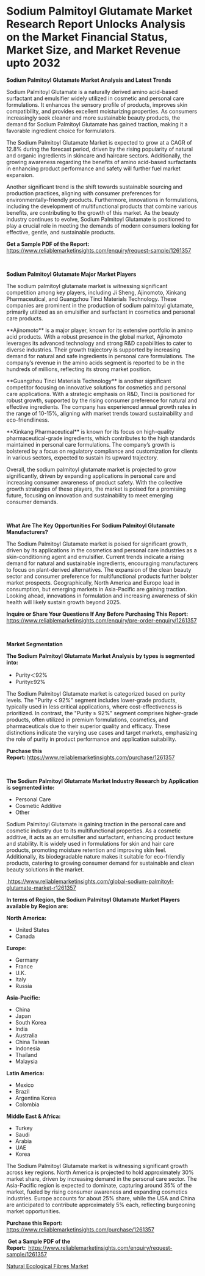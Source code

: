 <p><h1>Sodium Palmitoyl Glutamate Market Research Report Unlocks Analysis on the Market Financial Status, Market Size, and Market Revenue upto 2032</h1></p><p><strong>Sodium Palmitoyl Glutamate Market Analysis and Latest Trends</strong></p>
<p><p>Sodium Palmitoyl Glutamate is a naturally derived amino acid-based surfactant and emulsifier widely utilized in cosmetic and personal care formulations. It enhances the sensory profile of products, improves skin compatibility, and provides excellent moisturizing properties. As consumers increasingly seek cleaner and more sustainable beauty products, the demand for Sodium Palmitoyl Glutamate has gained traction, making it a favorable ingredient choice for formulators.</p><p>The Sodium Palmitoyl Glutamate Market is expected to grow at a CAGR of 12.8% during the forecast period, driven by the rising popularity of natural and organic ingredients in skincare and haircare sectors. Additionally, the growing awareness regarding the benefits of amino acid-based surfactants in enhancing product performance and safety will further fuel market expansion.</p><p>Another significant trend is the shift towards sustainable sourcing and production practices, aligning with consumer preferences for environmentally-friendly products. Furthermore, innovations in formulations, including the development of multifunctional products that combine various benefits, are contributing to the growth of this market. As the beauty industry continues to evolve, Sodium Palmitoyl Glutamate is positioned to play a crucial role in meeting the demands of modern consumers looking for effective, gentle, and sustainable products.</p></p>
<p><strong>Get a Sample PDF of the Report:&nbsp;</strong> <a href="https://www.reliablemarketinsights.com/enquiry/request-sample/1261357?utm_campaign=2185&utm_medium=2&utm_source=Github&utm_content=ia&utm_term=03042025&utm_id=sodium-palmitoyl-glutamate">https://www.reliablemarketinsights.com/enquiry/request-sample/1261357</a></p>
<p>&nbsp;</p>
<p><strong>Sodium Palmitoyl Glutamate Major Market Players</strong></p>
<p><p>The sodium palmitoyl glutamate market is witnessing significant competition among key players, including Ji Sheng, Ajinomoto, Xinkang Pharmaceutical, and Guangzhou Tinci Materials Technology. These companies are prominent in the production of sodium palmitoyl glutamate, primarily utilized as an emulsifier and surfactant in cosmetics and personal care products.</p><p>**Ajinomoto** is a major player, known for its extensive portfolio in amino acid products. With a robust presence in the global market, Ajinomoto leverages its advanced technology and strong R&D capabilities to cater to diverse industries. Their growth trajectory is supported by increasing demand for natural and safe ingredients in personal care formulations. The company’s revenue in the amino acids segment is reported to be in the hundreds of millions, reflecting its strong market position.</p><p>**Guangzhou Tinci Materials Technology** is another significant competitor focusing on innovative solutions for cosmetics and personal care applications. With a strategic emphasis on R&D, Tinci is positioned for robust growth, supported by the rising consumer preference for natural and effective ingredients. The company has experienced annual growth rates in the range of 10-15%, aligning with market trends toward sustainability and eco-friendliness.</p><p>**Xinkang Pharmaceutical** is known for its focus on high-quality pharmaceutical-grade ingredients, which contributes to the high standards maintained in personal care formulations. The company’s growth is bolstered by a focus on regulatory compliance and customization for clients in various sectors, expected to sustain its upward trajectory.</p><p>Overall, the sodium palmitoyl glutamate market is projected to grow significantly, driven by expanding applications in personal care and increasing consumer awareness of product safety. With the collective growth strategies of these players, the market is poised for a promising future, focusing on innovation and sustainability to meet emerging consumer demands.</p></p>
<p>&nbsp;</p>
<p><strong>What Are The Key Opportunities For Sodium Palmitoyl Glutamate Manufacturers?</strong></p>
<p><p>The Sodium Palmitoyl Glutamate market is poised for significant growth, driven by its applications in the cosmetics and personal care industries as a skin-conditioning agent and emulsifier. Current trends indicate a rising demand for natural and sustainable ingredients, encouraging manufacturers to focus on plant-derived alternatives. The expansion of the clean beauty sector and consumer preference for multifunctional products further bolster market prospects. Geographically, North America and Europe lead in consumption, but emerging markets in Asia-Pacific are gaining traction. Looking ahead, innovations in formulation and increasing awareness of skin health will likely sustain growth beyond 2025.</p></p>
<p><strong>Inquire or Share Your Questions If Any Before Purchasing This Report:</strong> <a href="https://www.reliablemarketinsights.com/enquiry/pre-order-enquiry/1261357?utm_campaign=2185&utm_medium=2&utm_source=Github&utm_content=ia&utm_term=03042025&utm_id=sodium-palmitoyl-glutamate">https://www.reliablemarketinsights.com/enquiry/pre-order-enquiry/1261357</a></p>
<p>&nbsp;</p>
<p><strong>Market Segmentation</strong></p>
<p><strong>The Sodium Palmitoyl Glutamate Market Analysis by types is segmented into:</strong></p>
<p><ul><li>Purity＜92%</li><li>Purity≥92%</li></ul></p>
<p><p>The Sodium Palmitoyl Glutamate market is categorized based on purity levels. The "Purity < 92%" segment includes lower-grade products, typically used in less critical applications, where cost-effectiveness is prioritized. In contrast, the "Purity ≥ 92%" segment comprises higher-grade products, often utilized in premium formulations, cosmetics, and pharmaceuticals due to their superior quality and efficacy. These distinctions indicate the varying use cases and target markets, emphasizing the role of purity in product performance and application suitability.</p></p>
<p><strong>Purchase this Report:&nbsp;</strong><a href="https://www.reliablemarketinsights.com/purchase/1261357?utm_campaign=2185&utm_medium=2&utm_source=Github&utm_content=ia&utm_term=03042025&utm_id=sodium-palmitoyl-glutamate">https://www.reliablemarketinsights.com/purchase/1261357</a></p>
<p>&nbsp;</p>
<p><strong>The Sodium Palmitoyl Glutamate Market Industry Research by Application is segmented into:</strong></p>
<p><ul><li>Personal Care</li><li>Cosmetic Additive</li><li>Other</li></ul></p>
<p><p>Sodium Palmitoyl Glutamate is gaining traction in the personal care and cosmetic industry due to its multifunctional properties. As a cosmetic additive, it acts as an emulsifier and surfactant, enhancing product texture and stability. It is widely used in formulations for skin and hair care products, promoting moisture retention and improving skin feel. Additionally, its biodegradable nature makes it suitable for eco-friendly products, catering to growing consumer demand for sustainable and clean beauty solutions in the market.</p></p>
<p><a href="https://www.reliablemarketinsights.com/global-sodium-palmitoyl-glutamate-market-r1261357?utm_campaign=2185&utm_medium=2&utm_source=Github&utm_content=ia&utm_term=03042025&utm_id=sodium-palmitoyl-glutamate">&nbsp;https://www.reliablemarketinsights.com/global-sodium-palmitoyl-glutamate-market-r1261357</a></p>
<p><strong>In terms of Region, the Sodium Palmitoyl Glutamate Market Players available by Region are:</strong></p>
<p>
    <p> <strong> North America: </strong>
        <ul>
            <li>United States</li>
            <li>Canada</li>
        </ul>
        </p> 
    <p> <strong> Europe: </strong>
        <ul>
            <li>Germany</li>
            <li>France</li>
            <li>U.K.</li>
            <li>Italy</li>
            <li>Russia</li>
        </ul>
        </p> 
    <p> <strong> Asia-Pacific: </strong>
        <ul>
            <li>China</li>
            <li>Japan</li>
            <li>South Korea</li>
            <li>India</li>
            <li>Australia</li>
            <li>China Taiwan</li>
            <li>Indonesia</li>
            <li>Thailand</li>
            <li>Malaysia</li>
        </ul>
        </p> 
    <p> <strong> Latin America: </strong>
        <ul>
            <li>Mexico</li>
            <li>Brazil</li>
            <li>Argentina Korea</li>
            <li>Colombia</li>
        </ul>
        </p> 
    <p> <strong> Middle East & Africa: </strong>
        <ul>
            <li>Turkey</li>
            <li>Saudi</li>
            <li>Arabia</li>
            <li>UAE</li>
            <li>Korea</li>
        </ul>
    </p>
    </p>
<p><p>The Sodium Palmitoyl Glutamate market is witnessing significant growth across key regions. North America is projected to hold approximately 30% market share, driven by increasing demand in the personal care sector. The Asia-Pacific region is expected to dominate, capturing around 35% of the market, fueled by rising consumer awareness and expanding cosmetics industries. Europe accounts for about 25% share, while the USA and China are anticipated to contribute approximately 5% each, reflecting burgeoning market opportunities.</p></p>
<p><strong>Purchase this Report: </strong><a href="https://www.reliablemarketinsights.com/purchase/1261357?utm_campaign=2185&utm_medium=2&utm_source=Github&utm_content=ia&utm_term=03042025&utm_id=sodium-palmitoyl-glutamate">https://www.reliablemarketinsights.com/purchase/1261357</a></p>
<p>&nbsp;<strong>Get a Sample PDF of the Report:&nbsp;&nbsp;</strong><a href="https://www.reliablemarketinsights.com/enquiry/request-sample/1261357?utm_campaign=2185&utm_medium=2&utm_source=Github&utm_content=ia&utm_term=03042025&utm_id=sodium-palmitoyl-glutamate">https://www.reliablemarketinsights.com/enquiry/request-sample/1261357</a></p>
<p><strong></strong></p>
<p><p><a href="https://github.com/luckyshygirl/Market-Research-Report-List-7/blob/main/natural-ecological-fibres-market.md?utm_campaign=2185&utm_medium=2&utm_source=Github&utm_content=ia&utm_term=03042025&utm_id=sodium-palmitoyl-glutamate">Natural Ecological Fibres Market</a></p></p>
